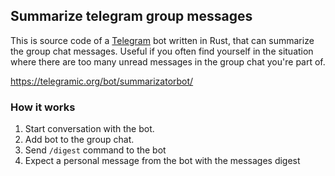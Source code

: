 ## Summarize telegram group messages 

This is source code of a [Telegram](https://telegram.org/) bot written in Rust, that can summarize the group chat messages. Useful if you often find yourself in the situation where there are too many unread messages in the group chat you're part of.

https://telegramic.org/bot/summarizatorbot/

### How it works

1. Start conversation with the bot.
2. Add bot to the group chat. 
3. Send `/digest` command to the bot
4. Expect a personal message from the bot with the messages digest